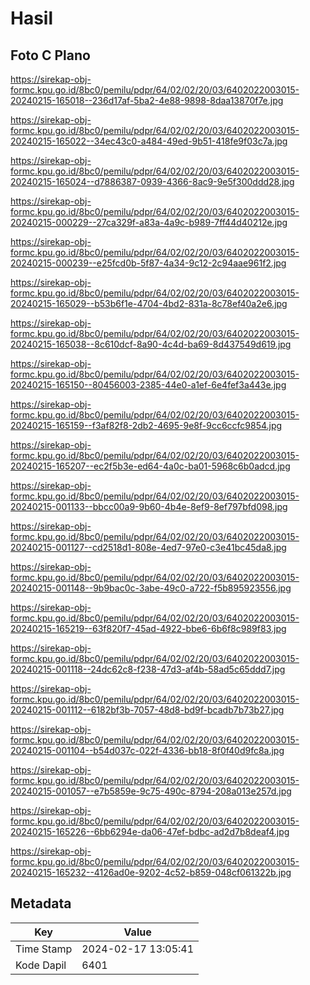# Hasil

## Foto C Plano

https://sirekap-obj-formc.kpu.go.id/8bc0/pemilu/pdpr/64/02/02/20/03/6402022003015-20240215-165018--236d17af-5ba2-4e88-9898-8daa13870f7e.jpg

https://sirekap-obj-formc.kpu.go.id/8bc0/pemilu/pdpr/64/02/02/20/03/6402022003015-20240215-165022--34ec43c0-a484-49ed-9b51-418fe9f03c7a.jpg

https://sirekap-obj-formc.kpu.go.id/8bc0/pemilu/pdpr/64/02/02/20/03/6402022003015-20240215-165024--d7886387-0939-4366-8ac9-9e5f300ddd28.jpg

https://sirekap-obj-formc.kpu.go.id/8bc0/pemilu/pdpr/64/02/02/20/03/6402022003015-20240215-000229--27ca329f-a83a-4a9c-b989-7ff44d40212e.jpg

https://sirekap-obj-formc.kpu.go.id/8bc0/pemilu/pdpr/64/02/02/20/03/6402022003015-20240215-000239--e25fcd0b-5f87-4a34-9c12-2c94aae961f2.jpg

https://sirekap-obj-formc.kpu.go.id/8bc0/pemilu/pdpr/64/02/02/20/03/6402022003015-20240215-165029--b53b6f1e-4704-4bd2-831a-8c78ef40a2e6.jpg

https://sirekap-obj-formc.kpu.go.id/8bc0/pemilu/pdpr/64/02/02/20/03/6402022003015-20240215-165038--8c610dcf-8a90-4c4d-ba69-8d437549d619.jpg

https://sirekap-obj-formc.kpu.go.id/8bc0/pemilu/pdpr/64/02/02/20/03/6402022003015-20240215-165150--80456003-2385-44e0-a1ef-6e4fef3a443e.jpg

https://sirekap-obj-formc.kpu.go.id/8bc0/pemilu/pdpr/64/02/02/20/03/6402022003015-20240215-165159--f3af82f8-2db2-4695-9e8f-9cc6ccfc9854.jpg

https://sirekap-obj-formc.kpu.go.id/8bc0/pemilu/pdpr/64/02/02/20/03/6402022003015-20240215-165207--ec2f5b3e-ed64-4a0c-ba01-5968c6b0adcd.jpg

https://sirekap-obj-formc.kpu.go.id/8bc0/pemilu/pdpr/64/02/02/20/03/6402022003015-20240215-001133--bbcc00a9-9b60-4b4e-8ef9-8ef797bfd098.jpg

https://sirekap-obj-formc.kpu.go.id/8bc0/pemilu/pdpr/64/02/02/20/03/6402022003015-20240215-001127--cd2518d1-808e-4ed7-97e0-c3e41bc45da8.jpg

https://sirekap-obj-formc.kpu.go.id/8bc0/pemilu/pdpr/64/02/02/20/03/6402022003015-20240215-001148--9b9bac0c-3abe-49c0-a722-f5b895923556.jpg

https://sirekap-obj-formc.kpu.go.id/8bc0/pemilu/pdpr/64/02/02/20/03/6402022003015-20240215-165219--63f820f7-45ad-4922-bbe6-6b6f8c989f83.jpg

https://sirekap-obj-formc.kpu.go.id/8bc0/pemilu/pdpr/64/02/02/20/03/6402022003015-20240215-001118--24dc62c8-f238-47d3-af4b-58ad5c65ddd7.jpg

https://sirekap-obj-formc.kpu.go.id/8bc0/pemilu/pdpr/64/02/02/20/03/6402022003015-20240215-001112--6182bf3b-7057-48d8-bd9f-bcadb7b73b27.jpg

https://sirekap-obj-formc.kpu.go.id/8bc0/pemilu/pdpr/64/02/02/20/03/6402022003015-20240215-001104--b54d037c-022f-4336-bb18-8f0f40d9fc8a.jpg

https://sirekap-obj-formc.kpu.go.id/8bc0/pemilu/pdpr/64/02/02/20/03/6402022003015-20240215-001057--e7b5859e-9c75-490c-8794-208a013e257d.jpg

https://sirekap-obj-formc.kpu.go.id/8bc0/pemilu/pdpr/64/02/02/20/03/6402022003015-20240215-165226--6bb6294e-da06-47ef-bdbc-ad2d7b8deaf4.jpg

https://sirekap-obj-formc.kpu.go.id/8bc0/pemilu/pdpr/64/02/02/20/03/6402022003015-20240215-165232--4126ad0e-9202-4c52-b859-048cf061322b.jpg


## Metadata

| Key        | Value               |
| ---------- | ------------------- |
| Time Stamp | 2024-02-17 13:05:41 |
| Kode Dapil | 6401                |



